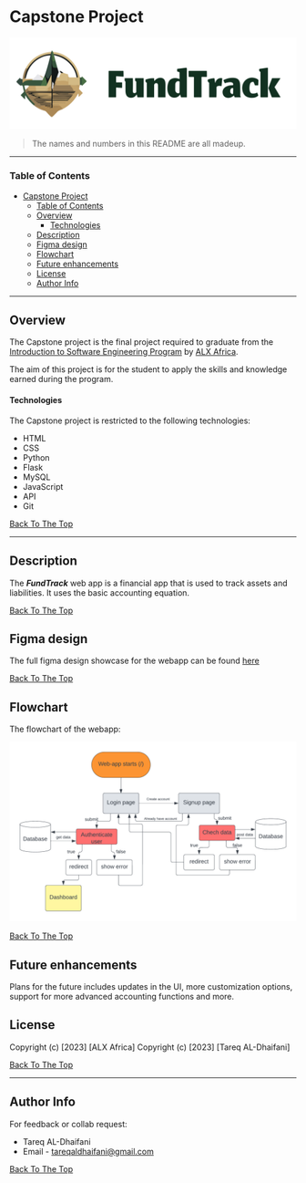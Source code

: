 # Capstone Project

![Project Image](./design%20images/logo.png)

> The names and numbers in this README are all madeup.

---

### Table of Contents

- [Capstone Project](#capstone-project)
    - [Table of Contents](#table-of-contents)
  - [Overview](#overview)
      - [Technologies](#technologies)
  - [Description](#description)
  - [Figma design](#figma-design)
  - [Flowchart](#flowchart)
  - [Future enhancements](#future-enhancements)
  - [License](#license)
  - [Author Info](#author-info)

---

## Overview

The Capstone project is the final project required to graduate from the [Introduction to Software Engineering Program](https://www.alxafrica.com/intro-to-software-engineering/) by [ALX Africa](alxafrica.com). 

The aim of this project is for the student to apply the skills and knowledge earned during the program.



#### Technologies
The Capstone project is restricted to the following technologies:
- HTML
- CSS
- Python
- Flask
- MySQL
- JavaScript
- API
- Git

[Back To The Top](#capstone-project)

---

## Description

The ***FundTrack*** web app is a financial app that is used to track assets and liabilities. It uses the basic accounting equation.

[Back To The Top](#capstone-project)

## Figma design
The full figma design showcase for the webapp can be found [here](figma_showcase.md)

[Back To The Top](#capstone-project)

## Flowchart
The flowchart of the webapp:

![flowchart](assets/flowchart.png)

[Back To The Top](#capstone-project)


## Future enhancements
Plans for the future includes updates in the UI, more customization options, support for more advanced accounting functions and more.

## License


Copyright (c) [2023] [ALX Africa]
Copyright (c) [2023] [Tareq AL-Dhaifani]


[Back To The Top](#capstone-project)

---

## Author Info
For feedback or collab request:
- Tareq AL-Dhaifani
- Email - tareqaldhaifani@gmail.com

[Back To The Top](#capstone-project)
